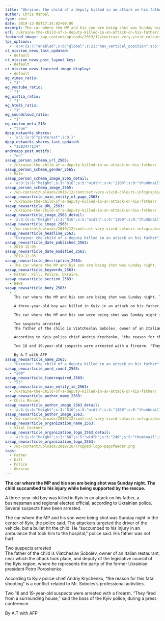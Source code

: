 ```yaml
---
title: "Ukraine: the child of a deputy killed in an attack on his father"
author: Chris Manoel
type: post
date: 2019-12-05T17:24:03+00:00
excerpt: The car where the MP and his son are being shot was Sunday night. The child succumbed to his injury while being supported by the rescue.
url: /ukraine-the-child-of-a-deputy-killed-in-an-attack-on-his-father/
featured_image: /wp-content/uploads/2019/12/contrast-very-vivid-colours-infographic-presentation-template-ambush-police.jpg
tps_options:
  - 'a:4:{s:7:"enabled";s:6:"global";s:21:"nav_vertical_position";s:6:"global";s:23:"nav_hide_on_first_slide";b:0;s:23:"slide_loading_mechanism";s:6:"global";}'
ct_mission_news_last_updated:
  - default
ct_mission_news_post_layout_key:
  - default
ct_mission_news_featured_image_display:
  - default
eg_vimeo_ratio:
  - "1"
eg_youtube_ratio:
  - "1"
eg_wistia_ratio:
  - "1"
eg_html5_ratio:
  - "1"
eg_soundcloud_ratio:
  - "1"
eg_custom_meta_216:
  - "true"
dpsp_networks_shares:
  - 'a:1:{s:9:"pinterest";i:0;}'
dpsp_networks_shares_last_updated:
  - "1583477134"
androapp_post_notify:
  - "on"
saswp_person_schema_url_2565:
  - /ukraine-the-child-of-a-deputy-killed-in-an-attack-on-his-father/
saswp_person_schema_gender_2565:
  - Male
saswp_person_schema_image_2565_detail:
  - 'a:3:{s:6:"height";s:3:"816";s:5:"width";s:4:"1200";s:9:"thumbnail";s:134:"/wp-content/uploads/2019/12/contrast-very-vivid-colours-infographic-presentation-template-ambush-police.jpg";}'
saswp_person_schema_image_2565:
  - /wp-content/uploads/2019/12/contrast-very-vivid-colours-infographic-presentation-template-ambush-police.jpg
saswp_newsarticle_main_entity_of_page_2563:
  - /ukraine-the-child-of-a-deputy-killed-in-an-attack-on-his-father/
saswp_newsarticle_URL_2563:
  - /ukraine-the-child-of-a-deputy-killed-in-an-attack-on-his-father/
saswp_newsarticle_image_2563_detail:
  - 'a:3:{s:6:"height";s:3:"816";s:5:"width";s:4:"1200";s:9:"thumbnail";s:134:"/wp-content/uploads/2019/12/contrast-very-vivid-colours-infographic-presentation-template-ambush-police.jpg";}'
saswp_newsarticle_image_2563:
  - /wp-content/uploads/2019/12/contrast-very-vivid-colours-infographic-presentation-template-ambush-police.jpg
saswp_newsarticle_headline_2563:
  - "Ukraine: the child of a deputy killed in an attack on his father"
saswp_newsarticle_date_published_2563:
  - 2019-12-05
saswp_newsarticle_date_modified_2563:
  - 2019-12-05
saswp_newsarticle_description_2563:
  - The car where the MP and his son are being shot was Sunday night. The child succumbed to his injury while being supported by the rescue.
saswp_newsarticle_keywords_2563:
  - Father, Kill, Police, Ukraine,
saswp_newsarticle_section_2563:
  - News
saswp_newsarticle_body_2563:
  - |
    The car where the MP and his son are being shot was Sunday night. The child succumbed to his injury while being supported by the rescue.

    A three-year-old boy was killed in Kyiv in an attack on his father, a businessman and regional elected official, according to Ukrainian police. Several suspects have been arrested.

    The car where the MP and his son were being shot was Sunday night in the center of Kyiv, the police said. The attackers targeted the driver of the vehicle, but a bullet hit the child. He "succumbed to his injury in an ambulance that took him to the hospital," police said. His father was not hurt.

    Two suspects arrested
    The father of the child is Viatcheslav Sobolev, owner of an Italian restaurant, near which the attack took place, and deputy of the legislative council of the Kyiv region, where he represents the party of the former Ukrainian president Petro Poroshenko.

    According to Kyiv police chief Andriy Krychenko, "the reason for this fatal shooting" is a conflict-related to Mr. Sobolev's professional activities.

    Two 18 and 19-year-old suspects were arrested with a firearm. "They fired from a surrounding house," said the boss of the Kyiv police, during a press conference.

    By A.T with AFP
saswp_newsarticle_name_2563:
  - "Ukraine: the child of a deputy killed in an attack on his father"
saswp_newsarticle_word_count_2563:
  - "200"
saswp_newsarticle_timerequired_2563:
  - "53"
saswp_newsarticle_main_entity_id_2563:
  - /ukraine-the-child-of-a-deputy-killed-in-an-attack-on-his-father/
saswp_newsarticle_author_name_2563:
  - Chris Manoel
saswp_newsarticle_author_image_2563_detail:
  - 'a:3:{s:6:"height";s:3:"816";s:5:"width";s:4:"1200";s:9:"thumbnail";s:134:"/wp-content/uploads/2019/12/contrast-very-vivid-colours-infographic-presentation-template-ambush-police.jpg";}'
saswp_newsarticle_author_image_2563:
  - /wp-content/uploads/2019/12/contrast-very-vivid-colours-infographic-presentation-template-ambush-police.jpg
saswp_newsarticle_organization_name_2563:
  - Vital Content
saswp_newsarticle_organization_logo_2563_detail:
  - 'a:3:{s:6:"height";s:2:"60";s:5:"width";s:3:"240";s:9:"thumbnail";s:82:"/wp-content/uploads/2019/10/cropped-logo-pepsfeeder.png";}'
saswp_newsarticle_organization_logo_2563:
  - /wp-content/uploads/2019/10/cropped-logo-pepsfeeder.png
tags:
  - Father
  - Kill
  - Police
  - Ukraine
---
```


**The car where the MP and his son are being shot was Sunday night. The child succumbed to his injury while being supported by the rescue.**

A three-year-old boy was killed in Kyiv in an attack on his father, a businessman and regional elected official, according to Ukrainian police. Several suspects have been arrested.

The car where the MP and his son were being shot was Sunday night in the center of Kyiv, the police said. The attackers targeted the driver of the vehicle, but a bullet hit the child. He &#8220;succumbed to his injury in an ambulance that took him to the hospital,&#8221; police said. His father was not hurt.

Two suspects arrested  
The father of the child is Viatcheslav Sobolev, owner of an Italian restaurant, near which the attack took place, and deputy of the legislative council of the Kyiv region, where he represents the party of the former Ukrainian president Petro Poroshenko.

According to Kyiv police chief Andriy Krychenko, &#8220;the reason for this fatal shooting&#8221; is a conflict-related to Mr. Sobolev&#8217;s professional activities.

Two 18 and 19-year-old suspects were arrested with a firearm. &#8220;They fired from a surrounding house,&#8221; said the boss of the Kyiv police, during a press conference.

By A.T with AFP
